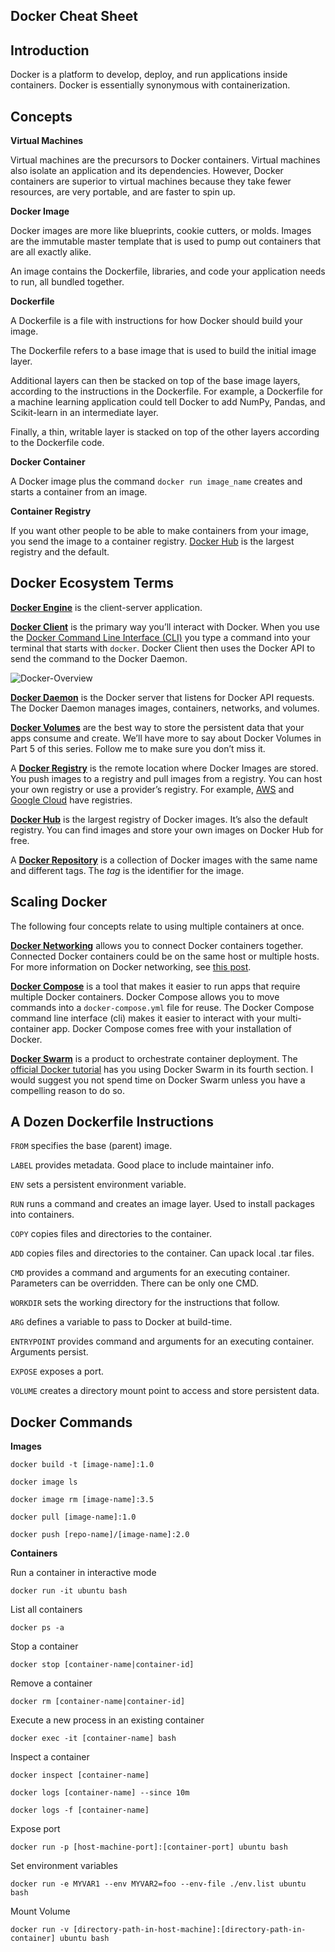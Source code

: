 ## Docker Cheat Sheet

## Introduction

Docker is a platform to develop, deploy, and run applications inside containers. Docker is essentially synonymous with containerization.

## Concepts

**Virtual Machines**

Virtual machines are the precursors to Docker containers. Virtual machines also isolate an application and its dependencies. However, Docker containers are superior to virtual machines because they take fewer resources, are very portable, and are faster to spin up.

**Docker Image**

Docker images are more like blueprints, cookie cutters, or molds. Images are the immutable master template that is used to pump out containers that are all exactly alike.

An image contains the Dockerfile, libraries, and code your application needs to run, all bundled together.

**Dockerfile**

A  Dockerfile is a file with instructions for how Docker should build your image.

The Dockerfile refers to a base image that is used to build the initial image layer. 

Additional layers can then be stacked on top of the base image layers, according to the instructions in the Dockerfile. For example, a Dockerfile for a machine learning application could tell Docker to add NumPy, Pandas, and Scikit-learn in an intermediate layer.

Finally, a thin, writable layer is stacked on top of the other layers according to the Dockerfile code.

**Docker Container**

A Docker image plus the command  `docker run image_name`  creates and starts a container from an image.

**Container Registry**

If you want other people to be able to make containers from your image, you send the image to a container registry.  [Docker Hub](https://hub.docker.com/)  is the largest registry and the default.

## Docker Ecosystem Terms

[**Docker Engine**](https://www.docker.com/products/docker-engine)  is the client-server application.

[**Docker Client**](https://docs.docker.com/engine/docker-overview/) is the primary way you’ll interact with Docker. When you use the [Docker Command Line Interface (CLI)](https://docs.docker.com/engine/reference/commandline/cli/) you type a command into your terminal that starts with `docker`. Docker Client then uses the Docker API to send the command to the Docker Daemon.

![Docker-Overview](https://docs.docker.com/engine/images/architecture.svg)

[**Docker Daemon**](https://docs.docker.com/engine/docker-overview/)  is the Docker server that listens for Docker API requests. The Docker Daemon manages images, containers, networks, and volumes.

[**Docker Volumes**](https://docs.docker.com/storage/volumes/) are the best way to store the persistent data that your apps consume and create.  We’ll have more to say about Docker Volumes in Part 5 of this series. Follow me to make sure you don’t miss it.

A  [**Docker Registry**](https://hub.docker.com/)  is the remote location where Docker Images are stored.  You push images to a registry and pull images from a registry. You can host your own registry or use a provider’s registry. For example,  [AWS](https://aws.amazon.com/ecr/)  and  [Google Cloud](https://cloud.google.com/container-registry/)  have registries.

[**Docker Hub**](https://hub.docker.com/)  is the largest registry of Docker images. It’s also the default registry. You can find images and store your own images on Docker Hub for free.

A  [**Docker Repository**](https://docs.docker.com/docker-hub/repos/) is a collection of Docker images with the same name and different tags. The _tag_ is the identifier for the image.

## Scaling Docker

The following four concepts relate to using multiple containers at once.

[**Docker Networking**](https://docs.docker.com/engine/tutorials/networkingcontainers/)  allows you to connect Docker containers together. Connected Docker containers could be on the same host or multiple hosts. For more information on Docker networking, see  [this post](https://www.oreilly.com/learning/what-is-docker-networking).

[**Docker Compose**](https://docs.docker.com/compose/)  is a tool that makes it easier to run apps that require multiple Docker containers. Docker Compose allows you to move commands into a  `docker-compose.yml`  file for reuse. The Docker Compose command line interface (cli) makes it easier to interact with your multi-container app. Docker Compose comes free with your installation of Docker.

[**Docker Swarm**](https://docs.docker.com/engine/swarm/)  is a product to orchestrate container deployment. The  [official Docker tutorial](https://docs.docker.com/get-started/#recap-and-cheat-sheet)  has you using Docker Swarm in its fourth section. I would suggest you not spend time on Docker Swarm unless you have a compelling reason to do so.

## A Dozen Dockerfile Instructions

`FROM` specifies the base (parent) image.  

`LABEL` provides metadata. Good place to include maintainer info.  

`ENV` sets a persistent environment variable.  

`RUN` runs a command and creates an image layer. Used to install packages into containers.  

`COPY` copies files and directories to the container.  

`ADD` copies files and directories to the container. Can upack local .tar files.  

`CMD` provides a command and arguments for an executing 
container. Parameters can be overridden. There can be only one CMD.  

`WORKDIR` sets the working directory for the instructions that follow.  

`ARG` defines a variable to pass to Docker at build-time.  

`ENTRYPOINT` provides command and arguments for an executing container. Arguments persist.  

`EXPOSE` exposes a port.  

`VOLUME` creates a directory mount point to access and store persistent data.

## Docker Commands

**Images**

`docker build -t [image-name]:1.0`

`docker image ls`

`docker image rm [image-name]:3.5`

`docker pull [image-name]:1.0`

`docker push [repo-name]/[image-name]:2.0 `

**Containers**

Run a container in interactive mode

`docker run -it ubuntu bash`

List all containers

`docker ps -a`

Stop a container

`docker stop [container-name|container-id]`

Remove a container

`docker rm [container-name|container-id]`

Execute a new process in an existing container

`docker exec -it [container-name] bash`

Inspect a container

`docker inspect [container-name]`

`docker logs [container-name] --since 10m`

`docker logs -f [container-name]`

Expose port

`docker run -p [host-machine-port]:[container-port] ubuntu bash`

Set environment variables

`docker run -e MYVAR1 --env MYVAR2=foo --env-file ./env.list ubuntu bash`

Mount Volume

`docker run -v [directory-path-in-host-machine]:[directory-path-in-container] ubuntu bash`
